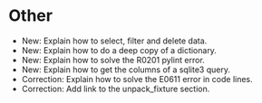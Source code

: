 # Other

* New: Explain how to select, filter and delete data.
* New: Explain how to do a deep copy of a dictionary.
* New: Explain how to solve the R0201 pylint error.
* New: Explain how to get the columns of a sqlite3 query.
* Correction: Explain how to solve the E0611 error in code lines.
* Correction: Add link to the unpack_fixture section.